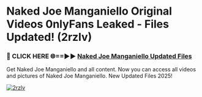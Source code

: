 # Naked Joe Manganiello Original Videos 0nlyFans Leaked - Files Updated! (2rzlv)

<h3>🔴 CLICK HERE 🌐==►► <a href="https://tinyurl.com/yckcrads" rel="nofollow">Naked Joe Manganiello Updated Files</a></h3>

Get Naked Joe Manganiello and all content. Now you can access all videos and pictures of Naked Joe Manganiello. New Updated Files 2025!

[![2rzlv](https://i.imgur.com/hpKpOFt.gif)](https://tinyurl.com/yckcrads)
